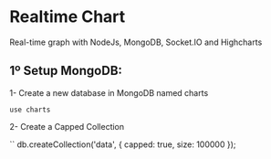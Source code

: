 # Realtime Chart
Real-time graph with NodeJs, MongoDB, Socket.IO and Highcharts

## 1º Setup MongoDB:

1- Create a new database in MongoDB named charts

  `` use charts ``  

2- Create a Capped Collection

`` db.createCollection('data', { capped: true, size: 100000 });



